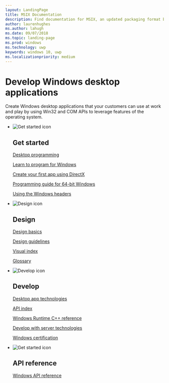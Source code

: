 ```yaml
---
layout: LandingPage
title: MSIX Documentation
description: Find documentation for MSIX, an updated packaging format built to be safe, secure and reliable that is a combination of .msi, .appx, App-V and ClickOnce installation technologies. 
author: laurenhughes
ms.author: lahugh
ms.date: 09/07/2018
ms.topic: landing-page
ms.prod: windows
ms.technology: uwp
keywords: windows 10, uwp
ms.localizationpriority: medium
---
```

# Develop Windows desktop applications
Create Windows desktop applications that your customers can use at work and play by using Win32 and COM APIs to leverage features of the operating system.

<ul class="panelContent cardsF">
    <li>
        <div class="cardSize">
            <div class="cardPadding">
                <div class="card">
                    <div class="cardImageOuter">
                        <div class="cardImage">
                            <img src="/media/common/i_get-started.svg?branch=master" alt="Get started icon" />
                        </div>
                    </div>
                    <div class="cardText">
                        <h2>Get started</h2>
                        <p>
                            <a href="desktop-programming">Desktop programming</a>
                        </p>
                        <p>
                            <a href="learnwin32/learn-to-program-for-windows">Learn to program for Windows</a>
                        </p>
                        <p>
                            <a href="direct3dgetstarted/building-your-first-directx-app">Create your first app using DirectX</a>
                        </p>
                        <p>
                            <a href="winprog64/programming-guide-for-64-bit-windows">Programming guide for 64-bit Windows</a>
                        </p>
                        <p>
                            <a href="winprog/using-the-windows-headers">Using the Windows headers</a>
                        </p>
                    </div>
                </div>
            </div>
        </div>
    </li>
    <li>
        <div class="cardSize">
            <div class="cardPadding">
                <div class="card">
                    <div class="cardImageOuter">
                        <div class="cardImage">
                            <img src="/media/common/i_management.svg?branch=master" alt="Design icon" />
                        </div>
                    </div>
                    <div class="cardText">
                        <h2>Design</h2>
                        <p>
                            <a href="uxguide/designprinciples">Design basics</a>
                        </p>
                         <p>
                            <a href="uxguide/guidelines">Design guidelines</a>
                        </p>
                        <p>
                            <a href="uxguide/visual-index">Visual index</a>
                        </p>
                        <p>
                            <a href="uxguide/glossary">Glossary</a>
                        </p>                      
                    </div>
                </div>
            </div>
        </div>
    </li>
    <li>
        <div class="cardSize">
            <div class="cardPadding">
                <div class="card">
                    <div class="cardImageOuter">
                        <div class="cardImage">
                            <img src="/media/common/i_code-edit.svg?branch=master" alt="Develop icon" />
                        </div>
                    </div>
                    <div class="cardText">
                        <h2>Develop</h2>
                        <p>
                            <a href="desktop-app-technologies">Desktop app technologies</a>
                        </p>
                        <p>
                            <a href="apiindex/api-index-portal">API index</a>
                        </p>
                        <p>
                            <a href="winrt/reference">Windows Runtime C++ reference</a>
                        </p>
                        <p>
                            <a href="server-and-system-technologies">Develop with server technologies</a>
                        </p>
                        <p>
                            <a href="win_cert/windows-certification-portal">Windows certification</a>
                        </p>
                    </div>
                </div>
            </div>
        </div>
    </li>
        <li>
        <div class="cardSize">
            <div class="cardPadding">
                <div class="card">
                    <div class="cardImageOuter">
                        <div class="cardImage">
                            <img src="/media/common/i_api.svg?branch=master" alt="Get started icon" />
                        </div>
                    </div>
                    <div class="cardText">
                        <h2>API reference</h2>
                        <p>
                            <a href="api">Windows API reference</a>
                        </p>
                    </div>
                </div>
            </div>
        </div>
    </li>
</ul>
